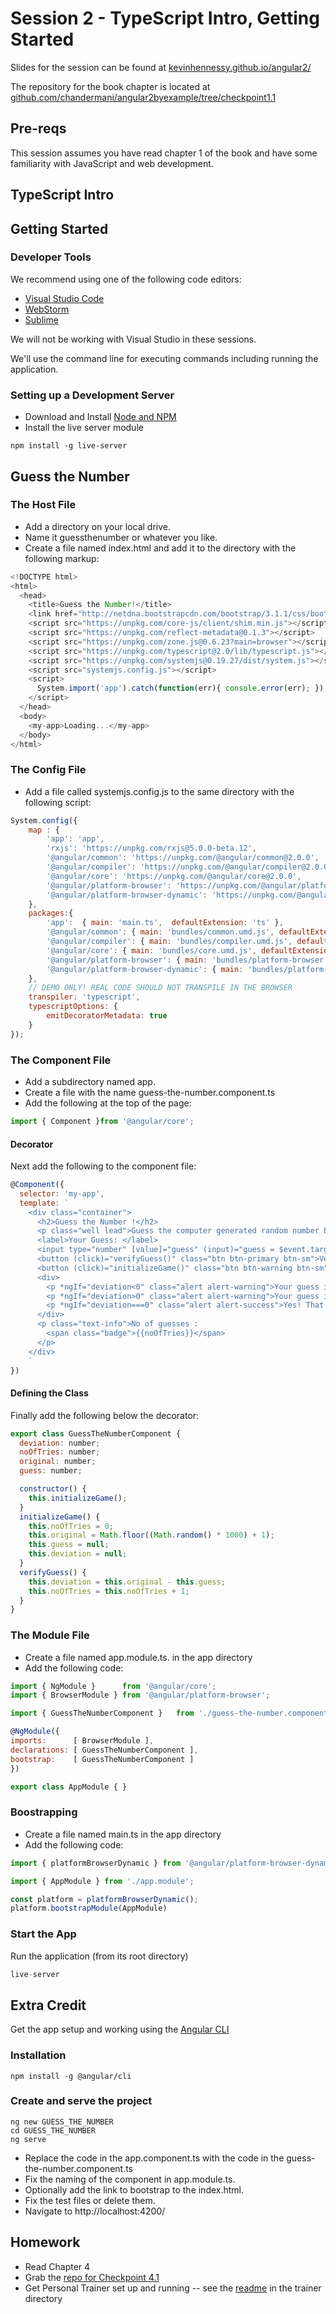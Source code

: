 # Session 2 - TypeScript Intro, Getting Started

Slides for the session can be found at [kevinhennessy.github.io/angular2/](http://kevinhennessy.github.io/angular2/)

The repository for the book chapter is located at [github.com/chandermani/angular2byexample/tree/checkpoint1.1](https://github.com/chandermani/angular2byexample/tree/checkpoint1.1)

## Pre-reqs
This session assumes you have read chapter 1 of the book and have some familiarity with JavaScript and web development.
## TypeScript Intro
## Getting Started
### Developer Tools
We recommend using one of the following code editors:
* [Visual Studio Code](https://code.visualstudio.com/)
* [WebStorm](https://www.jetbrains.com/webstorm/)
* [Sublime](https://www.sublimetext.com/)

We will not be working with Visual Studio in these sessions.

We'll use the command line for executing commands including running the application.
### Setting up a Development Server
* Download and Install [Node and NPM](https://nodejs.org)
* Install the live server module
```
npm install -g live-server
```
## Guess the Number
### The Host File
* Add a directory on your local drive.
* Name it guessthenumber or whatever you like.
* Create a file named index.html and add it to the directory with the following markup:
```javascript
<!DOCTYPE html>
<html>
  <head>
    <title>Guess the Number!</title>
    <link href="http://netdna.bootstrapcdn.com/bootstrap/3.1.1/css/bootstrap.min.css" rel="stylesheet">
    <script src="https://unpkg.com/core-js/client/shim.min.js"></script>
    <script src="https://unpkg.com/reflect-metadata@0.1.3"></script>
    <script src="https://unpkg.com/zone.js@0.6.23?main=browser"></script>
    <script src="https://unpkg.com/typescript@2.0/lib/typescript.js"></script>
    <script src="https://unpkg.com/systemjs@0.19.27/dist/system.js"></script>
    <script src="systemjs.config.js"></script>
    <script>
      System.import('app').catch(function(err){ console.error(err); });
    </script>
  </head>
  <body>
    <my-app>Loading...</my-app>
  </body>
</html>
```
### The Config File
* Add a file called systemjs.config.js to the same directory with the following script:
```javascript
System.config({
    map : {
        'app': 'app',
        'rxjs': 'https://unpkg.com/rxjs@5.0.0-beta.12',
        '@angular/common': 'https://unpkg.com/@angular/common@2.0.0',
        '@angular/compiler': 'https://unpkg.com/@angular/compiler@2.0.0',
        '@angular/core': 'https://unpkg.com/@angular/core@2.0.0',
        '@angular/platform-browser': 'https://unpkg.com/@angular/platform-browser@2.0.0',
        '@angular/platform-browser-dynamic': 'https://unpkg.com/@angular/platform-browser-dynamic@2.0.0'
    },
    packages:{
        'app':  { main: 'main.ts',  defaultExtension: 'ts' },
        '@angular/common': { main: 'bundles/common.umd.js', defaultExtension: 'js' },
        '@angular/compiler': { main: 'bundles/compiler.umd.js', defaultExtension: 'js' },
        '@angular/core': { main: 'bundles/core.umd.js', defaultExtension: 'js' },
        '@angular/platform-browser': { main: 'bundles/platform-browser.umd.js', defaultExtension: 'js' },
        '@angular/platform-browser-dynamic': { main: 'bundles/platform-browser-dynamic.umd.js', defaultExtension: 'js' },
    },
    // DEMO ONLY! REAL CODE SHOULD NOT TRANSPILE IN THE BROWSER
    transpiler: 'typescript',
    typescriptOptions: {
        emitDecoratorMetadata: true
    }
});
```
### The Component File
* Add a subdirectory named app.
* Create a file with the name guess-the-number.component.ts
* Add the following at the top of the page:
```javascript
import { Component }from '@angular/core';
```
#### Decorator
Next add the following to the component file:
```javascript
@Component({
  selector: 'my-app',
  template: `
    <div class="container">
      <h2>Guess the Number !</h2>
      <p class="well lead">Guess the computer generated random number between 1 and 1000.</p>
      <label>Your Guess: </label>
      <input type="number" [value]="guess" (input)="guess = $event.target.value" />
      <button (click)="verifyGuess()" class="btn btn-primary btn-sm">Verify</button>
      <button (click)="initializeGame()" class="btn btn-warning btn-sm">Restart</button>
      <div>
        <p *ngIf="deviation<0" class="alert alert-warning">Your guess is higher.</p>
        <p *ngIf="deviation>0" class="alert alert-warning">Your guess is lower.</p>
        <p *ngIf="deviation===0" class="alert alert-success">Yes! That's it.</p>
      </div>
      <p class="text-info">No of guesses :
        <span class="badge">{{noOfTries}}</span>
      </p>
    </div>
    `
})
```
#### Defining the Class
Finally add the following below the decorator:
```javascript
export class GuessTheNumberComponent {
  deviation: number;
  noOfTries: number;
  original: number;
  guess: number;

  constructor() {
    this.initializeGame();
  }
  initializeGame() {
    this.noOfTries = 0;
    this.original = Math.floor((Math.random() * 1000) + 1);
    this.guess = null;
    this.deviation = null;
  }
  verifyGuess() {
    this.deviation = this.original - this.guess;
    this.noOfTries = this.noOfTries + 1;
  }
}
```
### The Module File
* Create a file named app.module.ts. in the app directory
* Add the following code:
```javascript
import { NgModule }      from '@angular/core';
import { BrowserModule } from '@angular/platform-browser';

import { GuessTheNumberComponent }   from './guess-the-number.component';

@NgModule({
imports:      [ BrowserModule ],
declarations: [ GuessTheNumberComponent ],
bootstrap:    [ GuessTheNumberComponent ]
})

export class AppModule { }
```
### Boostrapping
* Create a file named main.ts in the app directory
* Add the following code:
```javascript
import { platformBrowserDynamic } from '@angular/platform-browser-dynamic';

import { AppModule } from './app.module';

const platform = platformBrowserDynamic();
platform.bootstrapModule(AppModule)
```
### Start the App
Run the application (from its root directory)
```javascript
live-server
```
## Extra Credit
Get the app setup and working using the [Angular CLI](https://cli.angular.io/)
### Installation
```
npm install -g @angular/cli
```
### Create and serve the project
```
ng new GUESS_THE_NUMBER
cd GUESS_THE_NUMBER
ng serve
```
* Replace the code in the app.component.ts with the code in the guess-the-number.component.ts
* Fix the naming of the component in app.module.ts. 
* Optionally add the link to bootstrap to the index.html. 
* Fix the test files or delete them.
* Navigate to http://localhost:4200/
## Homework
* Read Chapter 4
* Grab the [repo for Checkpoint 4.1](https://github.com/chandermani/angular2byexample/tree/checkpoint3.1/trainer)
* Get Personal Trainer set up and running -- see the [readme](https://github.com/chandermani/angular2byexample/tree/checkpoint3.1/trainer)  in the trainer directory
